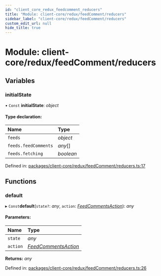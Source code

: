 ```yaml
---
id: "client_core_redux_feedcomment_reducers"
title: "Module: client-core/redux/feedComment/reducers"
sidebar_label: "client-core/redux/feedComment/reducers"
custom_edit_url: null
hide_title: true
---
```


# Module: client-core/redux/feedComment/reducers

## Variables

### initialState

• `Const` **initialState**: *object*

#### Type declaration:

Name | Type |
:------ | :------ |
`feeds` | *object* |
`feeds.feedComments` | *any*[] |
`feeds.fetching` | *boolean* |

Defined in: [packages/client-core/redux/feedComment/reducers.ts:17](https://github.com/xr3ngine/xr3ngine/blob/5a0f83ed8/packages/client-core/redux/feedComment/reducers.ts#L17)

## Functions

### default

▸ `Const`**default**(`state?`: *any*, `action`: [*FeedCommentsAction*](client_core_redux_feedcomment_actions.md#feedcommentsaction)): *any*

#### Parameters:

Name | Type |
:------ | :------ |
`state` | *any* |
`action` | [*FeedCommentsAction*](client_core_redux_feedcomment_actions.md#feedcommentsaction) |

**Returns:** *any*

Defined in: [packages/client-core/redux/feedComment/reducers.ts:26](https://github.com/xr3ngine/xr3ngine/blob/5a0f83ed8/packages/client-core/redux/feedComment/reducers.ts#L26)
